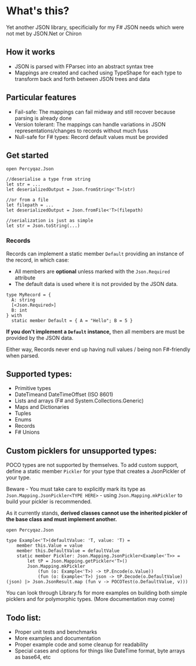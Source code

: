 # What's this?

Yet another JSON library, specificially for my F# JSON needs which were not met by JSON.Net or Chiron

## How it works
- JSON is parsed with FParsec into an abstract syntax tree
- Mappings are created and cached using TypeShape for each type to transform back and forth between JSON trees and data

## Particular features
- Fail-safe: The mappings can fail midway and still recover because parsing is already done
- Version tolerant: The mappings can handle variations in JSON representations/changes to records without much fuss
- Null-safe for F# types: Record default values must be provided

## Get started
```
open Percyqaz.Json

//deserialise a type from string
let str = ...
let deserializedOutput = Json.fromString<'T>(str)

//or from a file
let filepath = ...
let deserializedOutput = Json.fromFile<'T>(filepath)

//serialization is just as simple
let str = Json.toString(...)
```
### Records
Records can implement a static member `Default` providing an instance of the record, in which case:
- All members are **optional** unless marked with the `Json.Required` attribute
- The default data is used where it is not provided by the JSON data.
```
type MyRecord = {
  A: string
  [<Json.Required>]
  B: int
} with
  static member Default = { A = "Hello"; B = 5 }
```
**If you don't implement a `Default` instance,** then all members are must be provided by the JSON data.

Either way, Records never end up having null values / being non F#-friendly when parsed.

## Supported types:
- Primitive types
- DateTimeand DateTimeOffset (ISO 8601)
- Lists and arrays (F# and System.Collections.Generic)
- Maps and Dictionaries
- Tuples
- Enums
- Records
- F# Unions

## Custom picklers for unsupported types:

POCO types are not supported by themselves.
To add custom support, define a static member `Pickler` for your type that creates a JsonPickler of your type.

Beware - You must take care to explicitly mark its type as `Json.Mapping.JsonPickler<TYPE HERE>` - using `Json.Mapping.mkPickler` to build your pickler is recommended.

As it currently stands, **derived classes cannot use the inherited pickler of the base class and must implement another.**
```
open Percyqaz.Json

type Example<'T>(defaultValue: 'T, value: 'T) =
    member this.Value = value
    member this.DefaultValue = defaultValue
    static member Pickler: Json.Mapping.JsonPickler<Example<'T>> =
        let tP = Json.Mapping.getPickler<'T>()
        Json.Mapping.mkPickler
            (fun (o: Example<'T>) -> tP.Encode(o.Value))
            (fun (o: Example<'T>) json -> tP.Decode(o.DefaultValue)(json) |> Json.JsonResult.map (fun v -> POCOTest(o.DefaultValue, v)))
```
You can look through Library.fs for more examples on building both simple picklers and for polymorphic types. (More documentation may come)

## Todo list:
- Proper unit tests and benchmarks
- More examples and documentation
- Proper example code and some cleanup for readability
- Special cases and options for things like DateTime format, byte arrays as base64, etc
